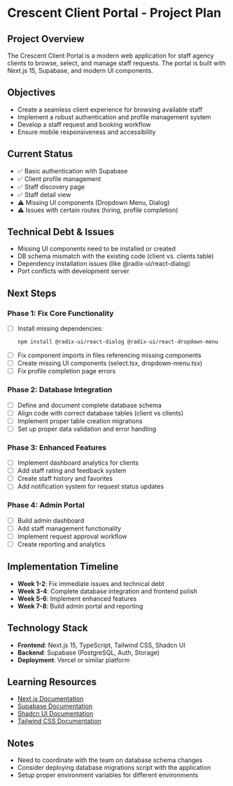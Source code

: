 # Crescent Client Portal - Project Plan

## Project Overview
The Crescent Client Portal is a modern web application for staff agency clients to browse, select, and manage staff requests. The portal is built with Next.js 15, Supabase, and modern UI components.

## Objectives
- Create a seamless client experience for browsing available staff
- Implement a robust authentication and profile management system
- Develop a staff request and booking workflow
- Ensure mobile responsiveness and accessibility

## Current Status
- ✅ Basic authentication with Supabase
- ✅ Client profile management
- ✅ Staff discovery page
- ✅ Staff detail view
- ⚠️ Missing UI components (Dropdown Menu, Dialog)
- ⚠️ Issues with certain routes (hiring, profile completion)

## Technical Debt & Issues
- Missing UI components need to be installed or created
- DB schema mismatch with the existing code (client vs. clients table)
- Dependency installation issues (like @radix-ui/react-dialog)
- Port conflicts with development server

## Next Steps

### Phase 1: Fix Core Functionality
- [ ] Install missing dependencies:
  ```bash
  npm install @radix-ui/react-dialog @radix-ui/react-dropdown-menu
  ```
- [ ] Fix component imports in files referencing missing components
- [ ] Create missing UI components (select.tsx, dropdown-menu.tsx)
- [ ] Fix profile completion page errors

### Phase 2: Database Integration
- [ ] Define and document complete database schema
- [ ] Align code with correct database tables (client vs clients)
- [ ] Implement proper table creation migrations
- [ ] Set up proper data validation and error handling

### Phase 3: Enhanced Features
- [ ] Implement dashboard analytics for clients
- [ ] Add staff rating and feedback system
- [ ] Create staff history and favorites
- [ ] Add notification system for request status updates

### Phase 4: Admin Portal
- [ ] Build admin dashboard
- [ ] Add staff management functionality
- [ ] Implement request approval workflow
- [ ] Create reporting and analytics

## Implementation Timeline
- **Week 1-2**: Fix immediate issues and technical debt
- **Week 3-4**: Complete database integration and frontend polish
- **Week 5-6**: Implement enhanced features
- **Week 7-8**: Build admin portal and reporting

## Technology Stack
- **Frontend**: Next.js 15, TypeScript, Tailwind CSS, Shadcn UI
- **Backend**: Supabase (PostgreSQL, Auth, Storage)
- **Deployment**: Vercel or similar platform

## Learning Resources
- [Next.js Documentation](https://nextjs.org/docs)
- [Supabase Documentation](https://supabase.io/docs)
- [Shadcn UI Documentation](https://ui.shadcn.com)
- [Tailwind CSS Documentation](https://tailwindcss.com/docs)

## Notes
- Need to coordinate with the team on database schema changes
- Consider deploying database migrations script with the application
- Setup proper environment variables for different environments 